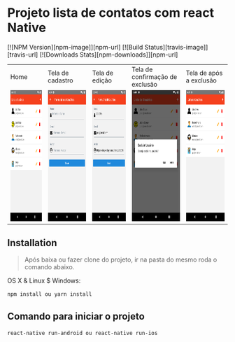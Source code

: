 # Projeto lista de contatos com react Native

[![NPM Version][npm-image]][npm-url]
[![Build Status][travis-image]][travis-url]
[![Downloads Stats][npm-downloads]][npm-url]
<table>
  <tr>
    <td>Home</td>
     <td>Tela de cadastro</td>
     <td>Tela de edição</td>
     <td>Tela de confirmação de exclusão</td>
      <td>Tela de após a exclusão</td>
  </tr>
  <tr>
    <td><img src="./Screenshot_1618164577.png" width=300 height=300></td>
    <td><img src="./Screenshot_1618164581.png" width=300 height=300></td>
    <td><img src="./Screenshot_1618164587.png" width=300 height=300></td>
		<td><img src="./Screenshot_1618164591.png" width=300 height=300></td>
    <td><img src="./Screenshot_1618164594.png" width=300 height=300></td>
  </tr>
 </table>

## Installation
> Após baixa ou fazer clone do projeto, ir na pasta do mesmo roda o comando abaixo.

OS X & Linux $ Windows:
```sh
npm install ou yarn install
```

## Comando para iniciar o projeto

```sh
react-native run-android ou react-native run-ios
```
